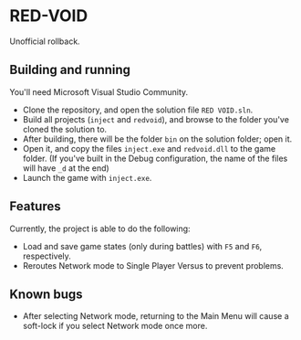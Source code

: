 # RED-VOID

Unofficial rollback.

## Building and running

You'll need Microsoft Visual Studio Community.
- Clone the repository, and open the solution file ``RED VOID.sln``.
- Build all projects (``inject`` and ``redvoid``), and browse to the folder you've cloned the solution to.
- After building, there will be the folder ``bin`` on the solution folder; open it. 
- Open it, and copy the files ``inject.exe`` and ``redvoid.dll`` to the game folder. (If you've built in the Debug configuration, the name of the files will have ``_d`` at the end)
- Launch the game with ``inject.exe``.

## Features

Currently, the project is able to do the following:

- Load and save game states (only during battles) with ``F5`` and ``F6``, respectively.
- Reroutes Network mode to Single Player Versus to prevent problems.

## Known bugs
- After selecting Network mode, returning to the Main Menu will cause a soft-lock if you select Network mode once more.
